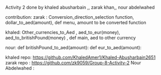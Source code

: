 Activity 2 done by  khaled abusharbain ,, zarak khan,, nour abdelwahed

contribution: 
zarak : Conversion_direction_selection function, dollar_to_aed(amount), def menu, amount to be converted function

khaled: Other_currencies_to_Aed , aed_to_eur(money), aed_to_britishPound(money) , def main, aed to other currency

nour:  def britishPound_to_aed(amount): def eur_to_aed(amount):

khaled repo: https://github.com/KhaledAmer1/Khaled-Abusharbain2651
zarak repo :     https://github.com/zk9059/Group-8-Activity-2
Nour Abdelwahed : 


